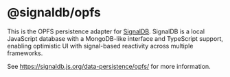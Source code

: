 # @signaldb/opfs

This is the OPFS persistence adapter for [SignalDB](https://github.com/maxnowack/signaldb). SignalDB is a local JavaScript database with a MongoDB-like interface and TypeScript support, enabling optimistic UI with signal-based reactivity across multiple frameworks.

See https://signaldb.js.org/data-persistence/opfs/ for more information.
